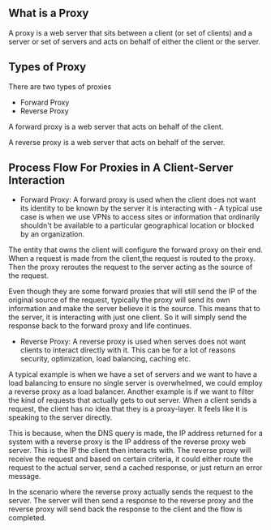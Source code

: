## What is a Proxy
A proxy is a web server that sits between a client (or set of clients) and a server or set of servers and acts on behalf of either the client or the server.

## Types of Proxy
There are two types of proxies
- Forward Proxy
- Reverse Proxy

A forward proxy is a web server that acts on behalf of the client.

A reverse proxy is a web server that acts on behalf of the server.


## Process Flow For Proxies in A Client-Server Interaction

- Forward Proxy: A forward proxy is used when the client does not want its identity to be known by the server it is interacting with - A typical use case is when we use VPNs to access sites or information that ordinarily shouldn't be available to a particular geographical location or blocked by an organization.

The entity that owns the client will configure the forward proxy on their end. When a request is made from the client,the request is routed to the proxy. Then the proxy reroutes the request to the server acting as the source of the request. 

Even though they are some forward proxies that will still send the IP of the original source of the request, typically the proxy will send its own information and make the server believe it is the source. This means that to the server, it is interacting with just one client. So it will simply send the response back to the forward proxy and life continues.

- Reverse Proxy: A reverse proxy is used when serves does not want clients to interact directly with it. This can be for a lot of reasons security, optimization, load balancing, caching etc.

A typical example is when we have a set of servers and we want to have a load balancing to ensure no single server is overwhelmed, we could employ a reverse proxy as a load balancer. Another example is if we want to filter the kind of requests that actually gets to out server.
When a client sends a request, the client has no idea that they is a proxy-layer. It feels like it is speaking to the server directly. 

This is because, when the DNS query is made, the IP address returned for a system with a reverse proxy is the IP address of the reverse proxy web server. This is the IP the client then interacts with.
The reverse proxy will receive the request and based on certain criteria, it could either route the request to the actual server, send a cached response, or just return an error message.

In the scenario where the reverse proxy actually sends the request to the server. The server will then send a response to the reverse proxy and the reverse proxy will send back the response to the client and the flow is completed.